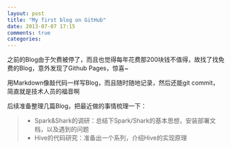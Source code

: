 ```yaml
---
layout: post
title: "My first blog on GitHub"
date: 2013-07-07 17:15
comments: true
categories: 
---
```


之前的Blog由于欠费被停了，而且也觉得每年花费那200块钱不值得，故找了找免费的Blog，意外发现了Github Pages，惊喜~

用Markdown像敲代码一样写Blog，而且随时随地记录，然后还能git commit，简直就是技术人员的福音啊

后续准备整理几篇Blog，把最近做的事情梳理一下：  

> *  Spark&Shark的调研：总结下Spark/Shark的基本思想，安装部署文档，以及遇到的问题
> *  Hive的代码研究：准备出一个系列，介绍Hive的实现原理




